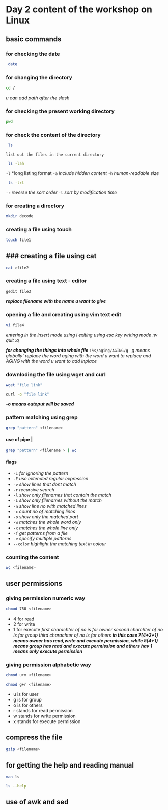 # Day 2 content of the workshop on Linux
## basic commands

### for checking the date
```bash
 date
 ```
### for changing the directory
```bash
cd /
```
*u can add path after the slash*

### for checking the present working directory

```bash
pwd
```
### for check the content of the directory
```bash
 ls 
 ```
 `list out the files in the current directory`
 
```bash
 ls -lah 
 ```
 `-l` *long listing format `-a` *include hidden content* `-h` *human-readable size*
 
```bash
 ls -lrt 
 ```
 `-r` *reverse the sort order*
 `-t` *sort by modification time*

### for creating a directory
```bash
mkdir decode 
```
### creating a file using touch 
```bash 
touch file1
```

## ### creating a file using cat
```bash
cat >file2
```

### creating a file using text - editor
```bash
gedit file3
```
***replace filename with the name u want to give***

### opening a file and creating using vim text edit
```bash
vi file4
```

*entering in the insert mode using i*
*exiting using esc key*
*writing mode :w*
*quit :q*

***for changing the things into whole file***
`:%s/aging/AGING/g `
*g means globally'*
*replace the word aging with the word u want to replace and AGING with the word u want to add inplace*

### downloding the file using wget and curl
```bash
wget "file link" 
```
```bash
curl -o "file link" 
```
***-o means outoput will be saved***

### pattern matching using grep
```bash
grep "pattern" <filename> 
```
#### use of pipe |
```bash
grep "pattern" <filename > | wc 
```
#### flags
* `-i` *for ignoring the pattern*
* `-E` *use extended regular expression*
* `-v` *show lines that dont match*
* `-r` *recursive search*
* `-l` *show only filenames that contain the match*
* `-L` *show only filenames without the match*
* `-n` *show line no with matched lines*
* `-c` *count no of matching lines*
* `-o` *show only the matched part*
* `-w` *matches the whole word only*
* `-x` *matches the whole line only*
* `-f` *get patterns from a file*
* `-e` *specify multiple patterns*
* `--color` *highlight the matching text in colour*

### counting the content
```bash
wc <filename> 
```

## user permissions
### giving permission numeric way
```bash
chmod 750 <filename> 
```
* 4 for read
* 2 for write
* 1 for execute
*first charachter of no is for owner*
*second charchter of no is for group*
*third charachter of no is for others*
***in this case  7(4+2+1) means owner has read,write and execute permission, while 5(4+1) means group has read and execute permission and others hav 1 means only execute permission*** 

### giving permission alphabetic way
```bash
chmod u+x <filename>
```

```bash
chmod g+r <filename>
```
* u is for user
* g is for group
* o is for others
* r stands for read permission
* w stands for write permission
* x stands for execute permission

## compress the file
```bash
gzip <filename> 
```

## for getting the help and reading manual
```bash
man ls
```

```bash
ls --help
```
## use of awk and sed

